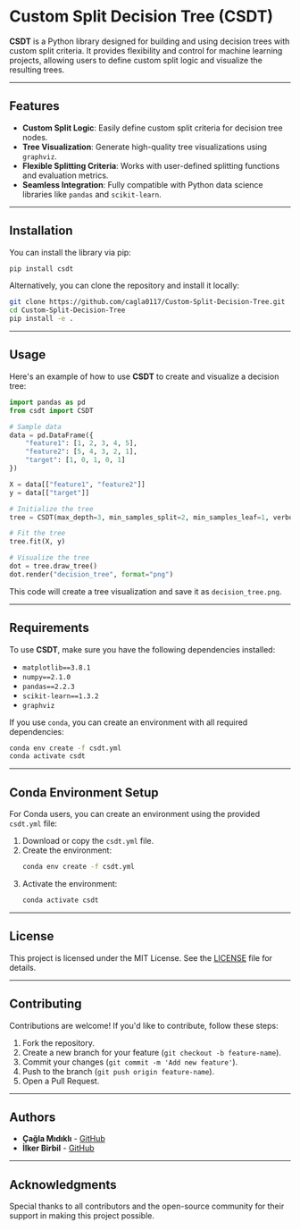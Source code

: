 # Custom Split Decision Tree (CSDT)

**CSDT** is a Python library designed for building and using decision trees with custom split criteria. It provides flexibility and control for machine learning projects, allowing users to define custom split logic and visualize the resulting trees.

---

## Features

- **Custom Split Logic**: Easily define custom split criteria for decision tree nodes.
- **Tree Visualization**: Generate high-quality tree visualizations using `graphviz`.
- **Flexible Splitting Criteria**: Works with user-defined splitting functions and evaluation metrics.
- **Seamless Integration**: Fully compatible with Python data science libraries like `pandas` and `scikit-learn`.

---

## Installation

You can install the library via pip:

```bash
pip install csdt
```

Alternatively, you can clone the repository and install it locally:

```bash
git clone https://github.com/cagla0117/Custom-Split-Decision-Tree.git
cd Custom-Split-Decision-Tree
pip install -e .
```

---

## Usage

Here's an example of how to use **CSDT** to create and visualize a decision tree:

```python
import pandas as pd
from csdt import CSDT

# Sample data
data = pd.DataFrame({
    "feature1": [1, 2, 3, 4, 5],
    "feature2": [5, 4, 3, 2, 1],
    "target": [1, 0, 1, 0, 1]
})

X = data[["feature1", "feature2"]]
y = data[["target"]]

# Initialize the tree
tree = CSDT(max_depth=3, min_samples_split=2, min_samples_leaf=1, verbose=True)

# Fit the tree
tree.fit(X, y)

# Visualize the tree
dot = tree.draw_tree()
dot.render("decision_tree", format="png")
```

This code will create a tree visualization and save it as `decision_tree.png`.

---

## Requirements

To use **CSDT**, make sure you have the following dependencies installed:

- `matplotlib==3.8.1`
- `numpy==2.1.0`
- `pandas==2.2.3`
- `scikit-learn==1.3.2`
- `graphviz`

If you use `conda`, you can create an environment with all required dependencies:

```bash
conda env create -f csdt.yml
conda activate csdt
```

---

## Conda Environment Setup

For Conda users, you can create an environment using the provided `csdt.yml` file:

1. Download or copy the `csdt.yml` file.
2. Create the environment:
   ```bash
   conda env create -f csdt.yml
   ```
3. Activate the environment:
   ```bash
   conda activate csdt
   ```

---

## License

This project is licensed under the MIT License. See the [LICENSE](LICENSE) file for details.

---

## Contributing

Contributions are welcome! If you'd like to contribute, follow these steps:

1. Fork the repository.
2. Create a new branch for your feature (`git checkout -b feature-name`).
3. Commit your changes (`git commit -m 'Add new feature'`).
4. Push to the branch (`git push origin feature-name`).
5. Open a Pull Request.

---

## Authors

- **Çağla Mıdıklı** - [GitHub](https://github.com/cagla0117)
- **İlker Birbil** - [GitHub](https://github.com/sibirbil)

---

## Acknowledgments

Special thanks to all contributors and the open-source community for their support in making this project possible.
```


